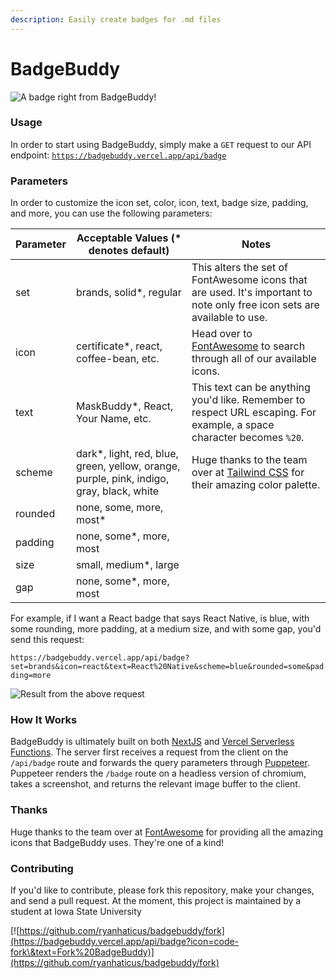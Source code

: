 ```yaml
---
description: Easily create badges for .md files
---
```


# BadgeBuddy

![A badge right from BadgeBuddy!](https://badgebuddy.vercel.app/api/badge)

### Usage

In order to start using BadgeBuddy, simply make a `GET` request to our API endpoint: [`https://badgebuddy.vercel.app/api/badge`](https://badgebuddy.vercel.app/api/badge)

### Parameters

In order to customize the icon set, color, icon, text, badge size, padding, and more, you can use the following parameters:

| Parameter | Acceptable Values (\* denotes default)                                                    | Notes                                                                                                                    |
| --------- | ----------------------------------------------------------------------------------------- | ------------------------------------------------------------------------------------------------------------------------ |
| set       | brands, solid\*, regular                                                                  | This alters the set of FontAwesome icons that are used. It's important to note only free icon sets are available to use. |
| icon      | certificate\*, react, coffee-bean, etc.                                                   | Head over to [FontAwesome](https://fontawesome.com/search) to search through all of our available icons.                 |
| text      | MaskBuddy\*, React, Your Name, etc.                                                       | This text can be anything you'd like. Remember to respect URL escaping. For example, a space character becomes `%20`.    |
| scheme    | dark\*, light, red, blue, green, yellow, orange, purple, pink, indigo, gray, black, white | Huge thanks to the team over at [Tailwind CSS](https://www.tailwindcss.com/) for their amazing color palette.            |
| rounded   | none, some, more, most\*                                                                  |                                                                                                                          |
| padding   | none, some\*, more, most                                                                  |                                                                                                                          |
| size      | small, medium\*, large                                                                    |                                                                                                                          |
| gap       | none, some\*, more, most                                                                  |                                                                                                                          |

For example, if I want a React badge that says React Native, is blue, with some rounding, more padding, at a medium size, and with some gap, you'd send this request:

`https://badgebuddy.vercel.app/api/badge?set=brands&icon=react&text=React%20Native&scheme=blue&rounded=some&padding=more`

![Result from the above request](https://badgebuddy.vercel.app/api/badge?set=brands\&icon=react\&text=React%20Native\&scheme=blue\&rounded=some\&padding=more)

### How It Works

BadgeBuddy is ultimately built on both [NextJS](https://nextjs.org/) and [Vercel Serverless Functions](https://vercel.com/docs/concepts/functions/serverless-functions). The server first receives a request from the client on the `/api/badge` route and forwards the query parameters through [Puppeteer](https://developer.chrome.com/docs/puppeteer/). Puppeteer renders the `/badge` route on a headless version of chromium, takes a screenshot, and returns the relevant image buffer to the client.

### Thanks

Huge thanks to the team over at [FontAwesome](https://fontawesome.com/) for providing all the amazing icons that BadgeBuddy uses. They're one of a kind!

### Contributing

If you'd like to contribute, please fork this repository, make your changes, and send a pull request. At the moment, this project is maintained by a student at Iowa State University

[![https://github.com/ryanhaticus/badgebuddy/fork](https://badgebuddy.vercel.app/api/badge?icon=code-fork\&text=Fork%20BadgeBuddy)](https://github.com/ryanhaticus/badgebuddy/fork)
